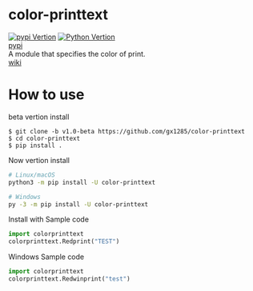 # color-printtext
<a href="https://pypi.org/project/color-printtext/"><img src="https://img.shields.io/pypi/v/color-printtext.svg" alt="pypi Vertion" /></a>
<a href="https://pypi.org/project/color-printtext/"><img src="https://img.shields.io/pypi/pyversions/color-printtext.svg" alt="Python Vertion" /></a>  
[pypi](https://pypi.org/project/color-printtext/)  
A module that specifies the color of print.  
[wiki](https://github.com/gx1285/color-printtext/wiki)
# How to use
beta vertion install
```
$ git clone -b v1.0-beta https://github.com/gx1285/color-printtext
$ cd color-printtext
$ pip install .
```
Now vertion install
```sh
# Linux/macOS
python3 -m pip install -U color-printtext

# Windows
py -3 -m pip install -U color-printtext
```
Install with
Sample code
```py
import colorprinttext
colorprinttext.Redprint("TEST")
```
Windows Sample code
```py
import colorprinttext
colorprinttext.Redwinprint("test")
```
